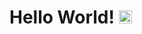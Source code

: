 # Hello World! <img src="https://raw.githubusercontent.com/MartinHeinz/MartinHeinz/master/wave.gif" height="21">
